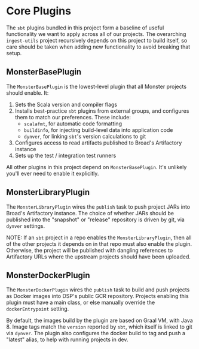 # Core Plugins
The `sbt` plugins bundled in this project form a baseline of useful functionality
we want to apply across all of our projects. The overarching `ingest-utils` project 
recursively depends on this project to build itself, so care should be taken when 
adding new functionality to avoid breaking that setup.

## MonsterBasePlugin
The `MonsterBasePlugin` is the lowest-level plugin that all Monster projects should
enable. It:
1. Sets the Scala version and compiler flags
2. Installs best-practice `sbt` plugins from external groups, and configures them
   to match our preferences. These include:
   * `scalafmt`, for automatic code formatting
   * `buildinfo`, for injecting build-level data into application code
   * `dynver`, for linking `sbt`'s version calculations to git
3. Configures access to read artifacts published to Broad's Artifactory instance
4. Sets up the test / integration test runners

All other plugins in this project depend on `MonsterBasePlugin`. It's unlikely
you'll ever need to enable it explicitly.

## MonsterLibraryPlugin
The `MonsterLibraryPlugin` wires the `publish` task to push project JARs into Broad's
Artifactory instance. The choice of whether JARs should be published into the
"snapshot" or "release" repository is driven by git, via `dynver` settings.

NOTE: If an `sbt` project in a repo enables the `MonsterLibraryPlugin`, then all of
the other projects it depends on in that repo must also enable the plugin. Otherwise,
the project will be published with dangling references to Artifactory URLs where the
upstream projects should have been uploaded.

## MonsterDockerPlugin
The `MonsterDockerPlugin` wires the `publish` task to build and push projects as Docker
images into DSP's public GCR repository. Projects enabling this plugin must have a main
class, or else manually override the `dockerEntrypoint` setting.

By default, the images build by the plugin are based on Graal VM, with Java 8. Image
tags match the `version` reported by `sbt`, which itself is linked to git via `dynver`.
The plugin also configures the docker build to tag and push a "latest" alias, to help
with running projects in dev.
